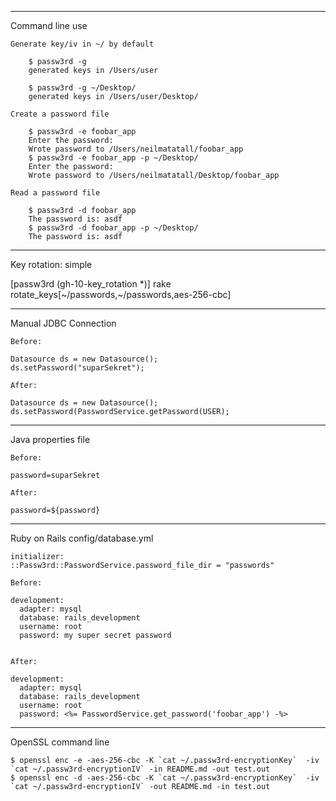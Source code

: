 ------------------------------------------------------------------------------
Command line use
 
    Generate key/iv in ~/ by default
 
        $ passw3rd -g
        generated keys in /Users/user
 
        $ passw3rd -g ~/Desktop/
        generated keys in /Users/user/Desktop/
 
    Create a password file
 
        $ passw3rd -e foobar_app
        Enter the password: 
        Wrote password to /Users/neilmatatall/foobar_app
        $ passw3rd -e foobar_app -p ~/Desktop/
        Enter the password: 
        Wrote password to /Users/neilmatatall/Desktop/foobar_app
 
    Read a password file
 
        $ passw3rd -d foobar_app
        The password is: asdf
        $ passw3rd -d foobar_app -p ~/Desktop/
        The password is: asdf
------------------------------------------------------------------------------

Key rotation: simple

[passw3rd (gh-10-key_rotation *$)]$ rake rotate_keys[~/passwords,~/passwords,aes-256-cbc]
 
 
------------------------------------------------------------------------------
Manual JDBC Connection
 
    Before:
 
    Datasource ds = new Datasource();
    ds.setPassword("suparSekret");
 
    After:
 
    Datasource ds = new Datasource();
    ds.setPassword(PasswordService.getPassword(USER);
 
------------------------------------------------------------------------------
Java properties file
 
    Before:
 
    password=suparSekret
 
    After:
 
    password=${password}
 
------------------------------------------------------------------------------
Ruby on Rails config/database.yml
 
    initializer:
    ::Passw3rd::PasswordService.password_file_dir = "passwords"
 
    Before:
 
    development:
      adapter: mysql
      database: rails_development
      username: root
      password: my super secret password
 
 
    After:
 
    development:
      adapter: mysql
      database: rails_development
      username: root
      password: <%= PasswordService.get_password('foobar_app') -%>
 
------------------------------------------------------------------------------
OpenSSL command line
 
    $ openssl enc -e -aes-256-cbc -K `cat ~/.passw3rd-encryptionKey`  -iv `cat ~/.passw3rd-encryptionIV` -in README.md -out test.out
    $ openssl enc -d -aes-256-cbc -K `cat ~/.passw3rd-encryptionKey`  -iv `cat ~/.passw3rd-encryptionIV` -out README.md -in test.out